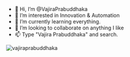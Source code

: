 - 👋 Hi, I’m @VajiraPrabuddhaka
- 👀 I’m interested in Innovation & Automation
- 🌱 I’m currently learning everything.
- 💞️ I’m looking to collaborate on anything I like
- 📫 Type "Vajira Prabuddhaka" and search.


<p align="left"> <img src="https://komarev.com/ghpvc/?username=vajiraprabuddhaka&label=Profile%20views&color=0e75b6&style=flat" alt="vajiraprabuddhaka" /> </p>
<!---
VajiraPrabuddhaka/VajiraPrabuddhaka is a ✨ special ✨ repository because its `README.md` (this file) appears on your GitHub profile.
You can click the Preview link to take a look at your changes.
--->
